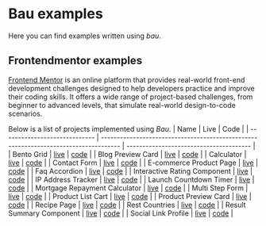 # Bau examples

Here you can find examples written using _bau_.

## Frontendmentor examples

[Frontend Mentor](https://frontendmentor.io) is an online platform that provides real-world front-end development challenges designed to help developers practice and improve their coding skills. It offers a wide range of project-based challenges, from beginner to advanced levels, that simulate real-world design-to-code scenarios.

Below is a list of projects implemented using _Bau_.
| Name | Live | Code |
| ----------------------------- | ------------------------------------------------------------------------------------ | --------------------------------------- |
| Bento Grid | [live](https://grucloud.github.io/bau/frontendmentor/bento-grid/) | [code](./bento-grid) |
| Blog Preview Card | [live](https://grucloud.github.io/bau/frontendmentor/blog-preview-card/) | [code](./blog-preview-card) |
| Calculator | [live](https://grucloud.github.io/bau/frontendmentor/calculator/) | [code](./calculator) |
| Contact Form | [live](https://grucloud.github.io/bau/frontendmentor/contact-form/) | [code](./contact-form) |
| E-commerce Product Page | [live](https://grucloud.github.io/bau/frontendmentor/e-commerce-product-page/) | [code](./e-commerce-product-page) |
| Faq Accordion | [live](https://grucloud.github.io/bau/frontendmentor/faq-accordion/) | [code](./faq-accordion) |
| Interactive Rating Component | [live](https://grucloud.github.io/bau/frontendmentor/interactive-rating-component/) | [code](./interactive-rating-component) |
| IP Address Tracker | [live](https://grucloud.github.io/bau/frontendmentor/ip-address-tracker/) | [code](./ip-address-tracker) |
| Launch Countdown Timer | [live](https://grucloud.github.io/bau/frontendmentor/launch-countdown-timer/) | [code](./launch-countdown-timer) |
| Mortgage Repayment Calculator | [live](https://grucloud.github.io/bau/frontendmentor/mortgage-repayment-calculator/) | [code](./mortgage-repayment-calculator) |
| Multi Step Form | [live](https://grucloud.github.io/bau/frontendmentor/multi-step-form/) | [code](./multi-step-form) |
| Product List Cart | [live](https://grucloud.github.io/bau/frontendmentor/product-list-cart/) | [code](./product-list-cart) |
| Product Preview Card | [live](https://grucloud.github.io/bau/frontendmentor/product-preview-card/) | [code](./product-preview-card) |
| Recipe Page | [live](https://grucloud.github.io/bau/frontendmentor/recipePage/) | [code](./recipePage) |
| Rest Countries | [live](https://grucloud.github.io/bau/frontendmentor/rest-countries/) | [code](./rest-countries) |
| Result Summary Component | [live](https://grucloud.github.io/bau/frontendmentor/result-summary-component/) | [code](./result-summary-component) |
| Social Link Profile | [live](https://grucloud.github.io/bau/frontendmentor/social-link-profile/) | [code](./social-link-profile) |

